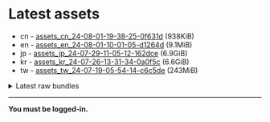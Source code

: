 # Latest assets
- cn - [assets_cn_24-08-01-19-38-25-0f631d](https://github.com/ArknightsAssets/NewAssets/actions/runs/10208393999/artifacts/1767399909) (938KiB)
- en - [assets_en_24-08-01-10-01-05-d1264d](https://github.com/ArknightsAssets/NewAssets/actions/runs/10200007180/artifacts/1765068037) (9.1MiB)
- jp - [assets_jp_24-07-29-11-05-12-162dce](https://github.com/ArknightsAssets/NewAssets/actions/runs/10172648887/artifacts/1758325765) (6.9GiB)
- kr - [assets_kr_24-07-26-13-31-34-0a0f5c](https://github.com/ArknightsAssets/NewAssets/actions/runs/10172648887/artifacts/1758286949) (6.6GiB)
- tw - [assets_tw_24-07-19-05-54-14-c6c5de](https://github.com/ArknightsAssets/NewAssets/actions/runs/10089804512/artifacts/1738304986) (243MiB)

<details>
<summary>Latest raw bundles</summary>

- cn - [bundles_cn_24-08-01-19-38-25-0f631d](https://github.com/ArknightsAssets/NewAssets/actions/runs/10208393999/artifacts/1767399944) (2.5MiB)
- en - [bundles_en_24-08-01-10-01-05-d1264d](https://github.com/ArknightsAssets/NewAssets/actions/runs/10200007180/artifacts/1765068138) (5.5MiB)
- jp - [bundles_jp_24-07-29-11-05-12-162dce](https://github.com/ArknightsAssets/NewAssets/actions/runs/10172648887/artifacts/1758329686) (2.3GiB)
- kr - [bundles_kr_24-07-26-13-31-34-0a0f5c](https://github.com/ArknightsAssets/NewAssets/actions/runs/10172648887/artifacts/1758289956) (2.2GiB)
- tw - [bundles_tw_24-07-19-05-54-14-c6c5de](https://github.com/ArknightsAssets/NewAssets/actions/runs/10089804512/artifacts/1738305237) (100MiB)

</details>

---

**You must be logged-in.**
